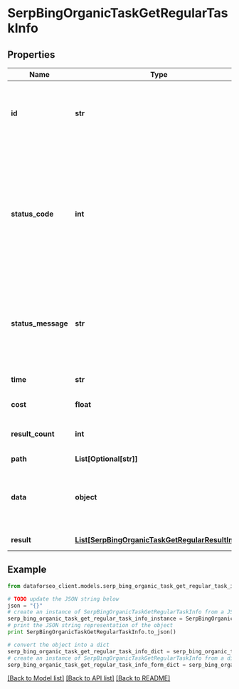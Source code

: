 # SerpBingOrganicTaskGetRegularTaskInfo


## Properties

Name | Type | Description | Notes
------------ | ------------- | ------------- | -------------
**id** | **str** | task identifier unique task identifier in our system in the UUID format | [optional] 
**status_code** | **int** | status code of the task generated by DataForSEO, can be within the following range: 10000-60000 you can find the full list of the response codes here | [optional] 
**status_message** | **str** | informational message of the task you can find the full list of general informational messages here | [optional] 
**time** | **str** | execution time, seconds | [optional] 
**cost** | **float** | total tasks cost, USD | [optional] 
**result_count** | **int** | number of elements in the result array | [optional] 
**path** | **List[Optional[str]]** | URL path | [optional] 
**data** | **object** | contains the same parameters that you specified in the POST request | [optional] 
**result** | [**List[SerpBingOrganicTaskGetRegularResultInfo]**](SerpBingOrganicTaskGetRegularResultInfo.md) | array of results | [optional] 

## Example

```python
from dataforseo_client.models.serp_bing_organic_task_get_regular_task_info import SerpBingOrganicTaskGetRegularTaskInfo

# TODO update the JSON string below
json = "{}"
# create an instance of SerpBingOrganicTaskGetRegularTaskInfo from a JSON string
serp_bing_organic_task_get_regular_task_info_instance = SerpBingOrganicTaskGetRegularTaskInfo.from_json(json)
# print the JSON string representation of the object
print SerpBingOrganicTaskGetRegularTaskInfo.to_json()

# convert the object into a dict
serp_bing_organic_task_get_regular_task_info_dict = serp_bing_organic_task_get_regular_task_info_instance.to_dict()
# create an instance of SerpBingOrganicTaskGetRegularTaskInfo from a dict
serp_bing_organic_task_get_regular_task_info_form_dict = serp_bing_organic_task_get_regular_task_info.from_dict(serp_bing_organic_task_get_regular_task_info_dict)
```
[[Back to Model list]](../README.md#documentation-for-models) [[Back to API list]](../README.md#documentation-for-api-endpoints) [[Back to README]](../README.md)


